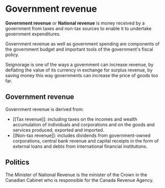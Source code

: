 # Government revenue

**Government revenue** or **National revenue** is money received by a government from taxes and non-tax sources to enable it to undertake government expenditures.

Government revenue as well as government spending are components of the government budget and important tools of the government's fiscal policy.

Seignorage is one of the ways a government can increase revenue, by deflating the value of its currency in exchange for surplus revenue, by saving money this way governments can increase the price of goods too far.

## Government revenue
Government revenue is derived from:
- [[Tax revenue]]: including taxes on the incomes and wealth accumulation of individuals and corporations and on the goods and services produced, exported and imported.
- [[Non-tax revenue]]: includes dividends from government-owned corporations, central bank revenue and capital receipts in the form of external loans and debts from international financial institutions.

## Politics
The Minister of National Revenue is the minister of the Crown in the Canadian Cabinet who is responsible for the Canada Revenue Agency.